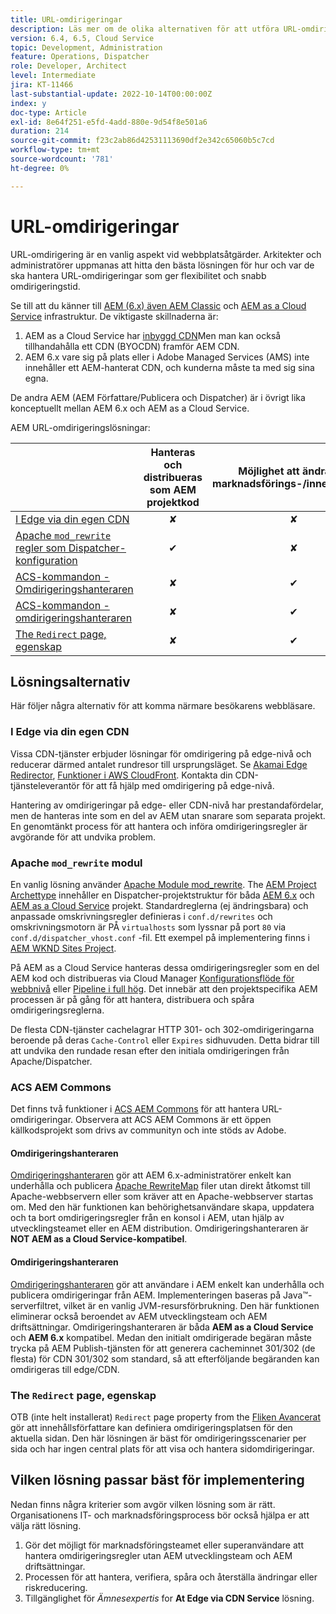 ```yaml
---
title: URL-omdirigeringar
description: Läs mer om de olika alternativen för att utföra URL-omdirigering i AEM.
version: 6.4, 6.5, Cloud Service
topic: Development, Administration
feature: Operations, Dispatcher
role: Developer, Architect
level: Intermediate
jira: KT-11466
last-substantial-update: 2022-10-14T00:00:00Z
index: y
doc-type: Article
exl-id: 8e64f251-e5fd-4add-880e-9d54f8e501a6
duration: 214
source-git-commit: f23c2ab86d42531113690df2e342c65060b5c7cd
workflow-type: tm+mt
source-wordcount: '781'
ht-degree: 0%

---
```


# URL-omdirigeringar

URL-omdirigering är en vanlig aspekt vid webbplatsåtgärder. Arkitekter och administratörer uppmanas att hitta den bästa lösningen för hur och var de ska hantera URL-omdirigeringar som ger flexibilitet och snabb omdirigeringstid.

Se till att du känner till [AEM (6.x) även AEM Classic](https://experienceleague.adobe.com/docs/experience-manager-learn/dispatcher-tutorial/chapter-2.html#the-%E2%80%9Clegacy%E2%80%9D-setup) och [AEM as a Cloud Service](https://experienceleague.adobe.com/docs/experience-manager-cloud-service/content/overview/architecture.html#runtime-architecture) infrastruktur. De viktigaste skillnaderna är:

1. AEM as a Cloud Service har [inbyggd CDN](https://experienceleague.adobe.com/docs/experience-manager-cloud-service/content/implementing/content-delivery/cdn.html)Men man kan också tillhandahålla ett CDN (BYOCDN) framför AEM CDN.
1. AEM 6.x vare sig på plats eller i Adobe Managed Services (AMS) inte innehåller ett AEM-hanterat CDN, och kunderna måste ta med sig sina egna.

De andra AEM (AEM Författare/Publicera och Dispatcher) är i övrigt lika konceptuellt mellan AEM 6.x och AEM as a Cloud Service.

AEM URL-omdirigeringslösningar:

|                                                   | Hanteras och distribueras som AEM projektkod | Möjlighet att ändra per marknadsförings-/innehållsteam | AEM som Cloud Service-kompatibel | Var körning av omdirigering sker |
|---------------------------------------------------|:-----------------------:|:---------------------:|:---------------------:| :---------------------:|
| [I Edge via din egen CDN](#at-edge-via-bring-your-own-cdn) | ✘ | ✘ | ✔ | Edge/CDN |
| [Apache `mod_rewrite` regler som Dispatcher-konfiguration](#apache-mod_rewrite-module) | ✔ | ✘ | ✔ | Dispatcher |
| [ACS-kommandon - Omdirigeringshanteraren](#redirect-map-manager) | ✘ | ✔ | ✘ | Dispatcher |
| [ACS-kommandon - omdirigeringshanteraren](#redirect-manager) | ✘ | ✔ | ✔ | AEM |
| [The `Redirect` page, egenskap](#the-redirect-page-property) | ✘ | ✔ | ✔ | AEM |


## Lösningsalternativ

Här följer några alternativ för att komma närmare besökarens webbläsare.

### I Edge via din egen CDN

Vissa CDN-tjänster erbjuder lösningar för omdirigering på edge-nivå och reducerar därmed antalet rundresor till ursprungsläget. Se [Akamai Edge Redirector](https://techdocs.akamai.com/cloudlets/docs/what-edge-redirector), [Funktioner i AWS CloudFront](https://docs.aws.amazon.com/AmazonCloudFront/latest/DeveloperGuide/cloudfront-functions.html). Kontakta din CDN-tjänsteleverantör för att få hjälp med omdirigering på edge-nivå.

Hantering av omdirigeringar på edge- eller CDN-nivå har prestandafördelar, men de hanteras inte som en del av AEM utan snarare som separata projekt. En genomtänkt process för att hantera och införa omdirigeringsregler är avgörande för att undvika problem.


### Apache `mod_rewrite` modul

En vanlig lösning använder [Apache Module mod_rewrite](https://httpd.apache.org/docs/current/mod/mod_rewrite.html). The [AEM Project Archettype](https://github.com/adobe/aem-project-archetype) innehåller en Dispatcher-projektstruktur för båda [AEM 6.x](https://github.com/adobe/aem-project-archetype/tree/develop/src/main/archetype/dispatcher.ams#file-structure) och [AEM as a Cloud Service](https://github.com/adobe/aem-project-archetype/tree/develop/src/main/archetype/dispatcher.cloud#file-structure) projekt. Standardreglerna (ej ändringsbara) och anpassade omskrivningsregler definieras i `conf.d/rewrites` och omskrivningsmotorn är PÅ `virtualhosts` som lyssnar på port `80` via `conf.d/dispatcher_vhost.conf` -fil. Ett exempel på implementering finns i [AEM WKND Sites Project](https://github.com/adobe/aem-guides-wknd/tree/main/dispatcher/src/conf.d/rewrites).

På AEM as a Cloud Service hanteras dessa omdirigeringsregler som en del AEM kod och distribueras via Cloud Manager [Konfigurationsflöde för webbnivå](https://experienceleague.adobe.com/docs/experience-manager-cloud-service/content/implementing/using-cloud-manager/cicd-pipelines/introduction-ci-cd-pipelines.html#web-tier-config-pipelines) eller [Pipeline i full hög](https://experienceleague.adobe.com/docs/experience-manager-cloud-service/content/implementing/using-cloud-manager/cicd-pipelines/introduction-ci-cd-pipelines.html#full-stack-pipeline). Det innebär att den projektspecifika AEM processen är på gång för att hantera, distribuera och spåra omdirigeringsreglerna.

De flesta CDN-tjänster cachelagrar HTTP 301- och 302-omdirigeringarna beroende på deras `Cache-Control` eller `Expires` sidhuvuden. Detta bidrar till att undvika den rundade resan efter den initiala omdirigeringen från Apache/Dispatcher.


### ACS AEM Commons

Det finns två funktioner i [ACS AEM Commons](https://adobe-consulting-services.github.io/acs-aem-commons/) för att hantera URL-omdirigeringar. Observera att ACS AEM Commons är ett öppen källkodsprojekt som drivs av communityn och inte stöds av Adobe.

#### Omdirigeringshanteraren

[Omdirigeringshanteraren](https://adobe-consulting-services.github.io/acs-aem-commons/features/redirect-map-manager/index.html) gör att AEM 6.x-administratörer enkelt kan underhålla och publicera [Apache RewriteMap](https://httpd.apache.org/docs/2.4/rewrite/rewritemap.html) filer utan direkt åtkomst till Apache-webbservern eller som kräver att en Apache-webbserver startas om. Med den här funktionen kan behörighetsanvändare skapa, uppdatera och ta bort omdirigeringsregler från en konsol i AEM, utan hjälp av utvecklingsteamet eller en AEM distribution. Omdirigeringshanteraren är **NOT AEM as a Cloud Service-kompatibel**.

#### Omdirigeringshanteraren

[Omdirigeringshanteraren](https://adobe-consulting-services.github.io/acs-aem-commons/features/redirect-manager/index.html) gör att användare i AEM enkelt kan underhålla och publicera omdirigeringar från AEM. Implementeringen baseras på Java™-serverfiltret, vilket är en vanlig JVM-resursförbrukning. Den här funktionen eliminerar också beroendet av AEM utvecklingsteam och AEM driftsättningar. Omdirigeringshanteraren är båda **AEM as a Cloud Service** och **AEM 6.x** kompatibel. Medan den initialt omdirigerade begäran måste trycka på AEM Publish-tjänsten för att generera cacheminnet 301/302 (de flesta) för CDN 301/302 som standard, så att efterföljande begäranden kan omdirigeras till edge/CDN.

### The `Redirect` page, egenskap

OTB (inte helt installerat) `Redirect` page property from the [Fliken Avancerat](https://experienceleague.adobe.com/docs/experience-manager-cloud-service/content/sites/authoring/fundamentals/page-properties.html#advanced) gör att innehållsförfattare kan definiera omdirigeringsplatsen för den aktuella sidan. Den här lösningen är bäst för omdirigeringsscenarier per sida och har ingen central plats för att visa och hantera sidomdirigeringar.

## Vilken lösning passar bäst för implementering

Nedan finns några kriterier som avgör vilken lösning som är rätt. Organisationens IT- och marknadsföringsprocess bör också hjälpa er att välja rätt lösning.

1. Gör det möjligt för marknadsföringsteamet eller superanvändare att hantera omdirigeringsregler utan AEM utvecklingsteam och AEM driftsättningar.
1. Processen för att hantera, verifiera, spåra och återställa ändringar eller riskreducering.
1. Tillgänglighet för _Ämnesexpertis_ for **At Edge via CDN Service** lösning.
